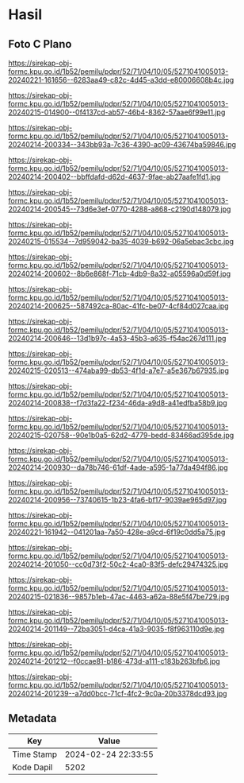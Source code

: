 # Hasil

## Foto C Plano

https://sirekap-obj-formc.kpu.go.id/1b52/pemilu/pdpr/52/71/04/10/05/5271041005013-20240221-161656--6283aa49-c82c-4d45-a3dd-e80006608b4c.jpg

https://sirekap-obj-formc.kpu.go.id/1b52/pemilu/pdpr/52/71/04/10/05/5271041005013-20240215-014900--0f4137cd-ab57-46b4-8362-57aae6f99e11.jpg

https://sirekap-obj-formc.kpu.go.id/1b52/pemilu/pdpr/52/71/04/10/05/5271041005013-20240214-200334--343bb93a-7c36-4390-ac09-43674ba59846.jpg

https://sirekap-obj-formc.kpu.go.id/1b52/pemilu/pdpr/52/71/04/10/05/5271041005013-20240214-200402--bbffdafd-d62d-4637-9fae-ab27aafe1fd1.jpg

https://sirekap-obj-formc.kpu.go.id/1b52/pemilu/pdpr/52/71/04/10/05/5271041005013-20240214-200545--73d6e3ef-0770-4288-a868-c2190d148079.jpg

https://sirekap-obj-formc.kpu.go.id/1b52/pemilu/pdpr/52/71/04/10/05/5271041005013-20240215-015534--7d959042-ba35-4039-b692-06a5ebac3cbc.jpg

https://sirekap-obj-formc.kpu.go.id/1b52/pemilu/pdpr/52/71/04/10/05/5271041005013-20240214-200602--8b6e868f-71cb-4db9-8a32-a05596a0d59f.jpg

https://sirekap-obj-formc.kpu.go.id/1b52/pemilu/pdpr/52/71/04/10/05/5271041005013-20240214-200625--587492ca-80ac-41fc-be07-4cf84d027caa.jpg

https://sirekap-obj-formc.kpu.go.id/1b52/pemilu/pdpr/52/71/04/10/05/5271041005013-20240214-200646--13d1b97c-4a53-45b3-a635-f54ac267d111.jpg

https://sirekap-obj-formc.kpu.go.id/1b52/pemilu/pdpr/52/71/04/10/05/5271041005013-20240215-020513--474aba99-db53-4f1d-a7e7-a5e367b67935.jpg

https://sirekap-obj-formc.kpu.go.id/1b52/pemilu/pdpr/52/71/04/10/05/5271041005013-20240214-200838--f7d3fa22-f234-46da-a9d8-a41edfba58b9.jpg

https://sirekap-obj-formc.kpu.go.id/1b52/pemilu/pdpr/52/71/04/10/05/5271041005013-20240215-020758--90e1b0a5-62d2-4779-bedd-83466ad395de.jpg

https://sirekap-obj-formc.kpu.go.id/1b52/pemilu/pdpr/52/71/04/10/05/5271041005013-20240214-200930--da78b746-61df-4ade-a595-1a77da494f86.jpg

https://sirekap-obj-formc.kpu.go.id/1b52/pemilu/pdpr/52/71/04/10/05/5271041005013-20240214-200956--73740615-1b23-4fa6-bf17-9039ae965d97.jpg

https://sirekap-obj-formc.kpu.go.id/1b52/pemilu/pdpr/52/71/04/10/05/5271041005013-20240221-161942--041201aa-7a50-428e-a9cd-6f19c0dd5a75.jpg

https://sirekap-obj-formc.kpu.go.id/1b52/pemilu/pdpr/52/71/04/10/05/5271041005013-20240214-201050--cc0d73f2-50c2-4ca0-83f5-defc29474325.jpg

https://sirekap-obj-formc.kpu.go.id/1b52/pemilu/pdpr/52/71/04/10/05/5271041005013-20240215-021836--9857b1eb-47ac-4463-a62a-88e5f47be729.jpg

https://sirekap-obj-formc.kpu.go.id/1b52/pemilu/pdpr/52/71/04/10/05/5271041005013-20240214-201149--72ba3051-d4ca-41a3-9035-f8f963110d9e.jpg

https://sirekap-obj-formc.kpu.go.id/1b52/pemilu/pdpr/52/71/04/10/05/5271041005013-20240214-201212--f0ccae81-b186-473d-a111-c183b263bfb6.jpg

https://sirekap-obj-formc.kpu.go.id/1b52/pemilu/pdpr/52/71/04/10/05/5271041005013-20240214-201239--a7dd0bcc-71cf-4fc2-9c0a-20b3378dcd93.jpg


## Metadata

| Key        | Value               |
| ---------- | ------------------- |
| Time Stamp | 2024-02-24 22:33:55 |
| Kode Dapil | 5202                |



